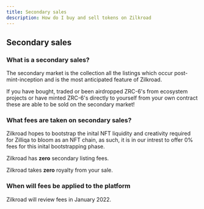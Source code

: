 ```yaml
---
title: Secondary sales
description: How do I buy and sell tokens on Zilkroad
---
```


## Secondary sales

### What is a secondary sales?

The secondary market is the collection all the listings which occur post-mint-inception and is the most anticipated feature of Zilkroad.

If you have bought, traded or been airdropped ZRC-6's from ecosystem projects or have minted ZRC-6's directly to yourself from your own contract these are able to be sold on the secondary market!

### What fees are taken on secondary sales?

Zilkroad hopes to bootstrap the inital NFT liquidity and creativity required for Zilliqa to bloom as an NFT chain, as such, it is in our intrest to offer 0% fees for this inital bootstrapping phase.

Zilkroad has **zero** secondary listing fees.

Zilkroad takes **zero** royalty from your sale.

### When will fees be applied to the platform

Zilkroad will review fees in January 2022.
